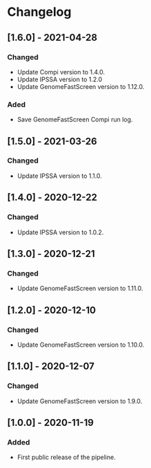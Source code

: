 # Changelog

## [1.6.0] - 2021-04-28

### Changed

- Update Compi version to 1.4.0.
- Update IPSSA version to 1.2.0
- Update GenomeFastScreen version to 1.12.0.

### Aded

- Save GenomeFastScreen Compi run log.

## [1.5.0] - 2021-03-26

### Changed

- Update IPSSA version to 1.1.0.

## [1.4.0] - 2020-12-22

### Changed

- Update IPSSA version to 1.0.2.

## [1.3.0] - 2020-12-21

### Changed

- Update GenomeFastScreen version to 1.11.0.

## [1.2.0] - 2020-12-10

### Changed

- Update GenomeFastScreen version to 1.10.0.

## [1.1.0] - 2020-12-07

### Changed

- Update GenomeFastScreen version to 1.9.0.

## [1.0.0] - 2020-11-19

### Added

- First public release of the pipeline.
